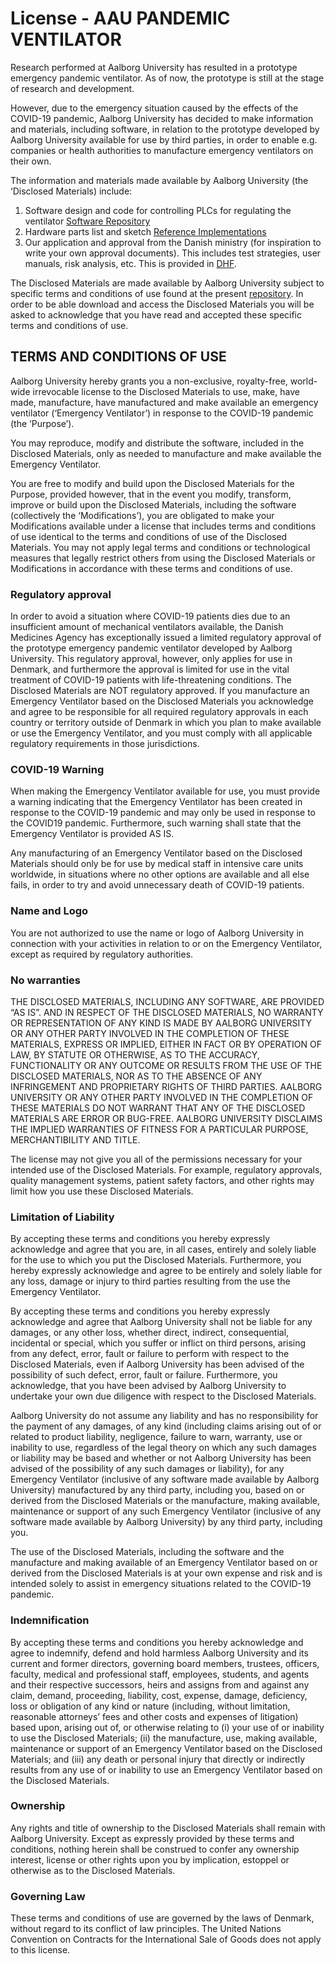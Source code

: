 # License - AAU PANDEMIC VENTILATOR

Research performed at Aalborg University has resulted in a prototype emergency pandemic ventilator. As of now, the prototype is still at the stage of research and development.

However, due to the emergency situation caused by the effects of the COVID-19 pandemic, Aalborg University has decided to make information and materials, including software, in relation to the prototype developed by Aalborg University available for use by third parties, in order to enable e.g. companies or health authorities to manufacture emergency ventilators on their own.

The information and materials made available by Aalborg University (the ‘Disclosed Materials) include:

1) Software design and code for controlling PLCs for regulating the ventilator [Software Repository](https://github.com/CoRescue/AAUPandemicVentilator)
2) Hardware parts list and sketch [Reference Implementations](https://github.com/CoRescue/AAUPandemicVentilator/tree/master/Implementations)
3) Our application and approval from the Danish ministry (for inspiration to write your own approval documents). This includes test strategies, user manuals, risk analysis, etc. This is provided in [DHF](https://github.com/CoRescue/AAUPandemicVentilator/tree/master/DHF).

The Disclosed Materials are made available by Aalborg University subject to specific terms and conditions of use found at the present [repository](https://github.com/CoRescue/AAUPandemicVentilator). In order to be able download and access the Disclosed Materials you will be asked to acknowledge that you have read and accepted these specific terms and conditions of use.

## TERMS AND CONDITIONS OF USE

Aalborg University hereby grants you a non-exclusive, royalty-free, world-wide irrevocable license to the Disclosed Materials to use, make, have made, manufacture, have manufactured and make available an emergency ventilator (‘Emergency Ventilator’) in response to the COVID-19 pandemic (the ‘Purpose’).

You may reproduce, modify and distribute the software, included in the Disclosed Materials, only as needed to manufacture and make available the Emergency Ventilator.

You are free to modify and build upon the Disclosed Materials for the Purpose, provided however, that in the event you modify, transform, improve or build upon the Disclosed Materials, including the software (collectively the ‘Modifications’), you are obligated to make your Modifications available under a license that includes terms and conditions of use identical to the terms and conditions of use of the Disclosed Materials. You may not apply legal terms and conditions or technological measures that legally restrict others from using the Disclosed Materials or Modifications in accordance with these terms and conditions of use.

### Regulatory approval

In order to avoid a situation where COVID-19 patients dies due to an insufficient amount of mechanical ventilators available, the Danish Medicines Agency has exceptionally issued a limited regulatory approval of the prototype emergency pandemic ventilator developed by Aalborg University. This regulatory approval, however, only applies for use in Denmark, and furthermore the approval is limited for use in the vital treatment of COVID-19 patients with life-threatening conditions. 
The Disclosed Materials are NOT regulatory approved. If you manufacture an Emergency Ventilator based on the Disclosed Materials you acknowledge and agree to be responsible for all required regulatory approvals in each country or territory outside of Denmark in which you plan to make available or use the Emergency Ventilator, and you must comply with all applicable regulatory requirements in those jurisdictions.

### COVID-19 Warning

When making the Emergency Ventilator available for use, you must provide a warning indicating that the Emergency Ventilator has been created in response to the COVID-19 pandemic and may only be used in response to the COVID19 pandemic. Furthermore, such warning shall state that the Emergency Ventilator is provided AS IS.  

Any manufacturing of an Emergency Ventilator based on the Disclosed Materials should only be for use by medical staff in intensive care units worldwide, in situations where no other options are available and all else fails, in order to try and avoid unnecessary death of COVID-19 patients.

### Name and Logo

You are not authorized to use the name or logo of Aalborg University in connection with your activities in relation to or on the Emergency Ventilator, except as required by regulatory authorities.  

### No warranties

THE DISCLOSED MATERIALS, INCLUDING ANY SOFTWARE, ARE PROVIDED “AS IS”. AND IN RESPECT OF THE DISCLOSED MATERIALS, NO WARRANTY OR REPRESENTATION OF ANY KIND IS MADE BY AALBORG UNIVERSITY OR ANY OTHER PARTY INVOLVED IN THE COMPLETION OF THESE MATERIALS, EXPRESS OR IMPLIED, EITHER IN FACT OR BY OPERATION OF LAW, BY STATUTE OR OTHERWISE, AS TO THE ACCURACY, FUNCTIONALITY OR ANY OUTCOME OR RESULTS FROM THE USE OF THE DISCLOSED MATERIALS, NOR AS TO THE ABSENCE OF ANY INFRINGEMENT AND PROPRIETARY RIGHTS OF THIRD PARTIES. AALBORG UNIVERSITY OR ANY OTHER PARTY INVOLVED IN THE COMPLETION OF THESE MATERIALS DO NOT WARRANT THAT ANY OF THE DISCLOSED MATERIALS ARE ERROR OR BUG-FREE. AALBORG UNIVERSITY DISCLAIMS THE IMPLIED WARRANTIES OF FITNESS FOR A PARTICULAR PURPOSE, MERCHANTIBILITY AND TITLE.

The license may not give you all of the permissions necessary for your intended use of the Disclosed Materials.  For example, regulatory approvals, quality management systems, patient safety factors, and other rights may limit how you use these Disclosed Materials.

### Limitation of Liability

By accepting these terms and conditions you hereby expressly acknowledge and agree that you are, in all cases, entirely and solely liable for the use to which you put the Disclosed Materials. Furthermore, you hereby expressly acknowledge and agree to be entirely and solely liable for any loss, damage or injury to third parties resulting from the use the Emergency Ventilator.

By accepting these terms and conditions you hereby expressly acknowledge and agree that Aalborg University shall not be liable for any damages, or any other loss, whether direct, indirect, consequential, incidental or special, which you suffer or inflict on third persons, arising from any defect, error, fault or failure to perform with respect to the Disclosed Materials, even if Aalborg University has been advised of the possibility of such defect, error, fault or failure. Furthermore, you acknowledge, that you have been advised by Aalborg University to undertake your own due diligence with respect to the Disclosed Materials.

Aalborg University do not assume any liability and has no responsibility for the payment of any damages, of any kind (including claims arising out of or related to product liability, negligence, failure to warn, warranty, use or inability to use, regardless of the legal theory on which any such damages or liability may be based and whether or not Aalborg University has been advised of the possibility of any such damages or liability), for any Emergency Ventilator (inclusive of any software made available by Aalborg University) manufactured by any third party, including you, based on or derived from the Disclosed Materials or the manufacture, making available, maintenance or support of any such Emergency Ventilator (inclusive of any software made available by Aalborg University) by any third party, including you.  

The use of the Disclosed Materials, including the software and the manufacture and making available of an Emergency Ventilator based on or derived from the Disclosed Materials is at your own expense and risk and is intended solely to assist in emergency situations related to the COVID-19 pandemic.

### Indemnification

By accepting these terms and conditions you hereby acknowledge and agree to indemnify, defend and hold harmless Aalborg University and its current and former directors, governing board members, trustees, officers, faculty, medical and professional staff, employees, students, and agents and their respective successors, heirs and assigns from and against any claim, demand, proceeding, liability, cost, expense, damage, deficiency, loss or obligation of any kind or nature (including, without limitation, reasonable attorneys’ fees and other costs and expenses of litigation) based upon, arising out of, or otherwise relating to (i) your use of  or inability to use the Disclosed Materials; (ii) the manufacture, use, making available, maintenance or support of an Emergency Ventilator based on the Disclosed Materials; and (iii) any death or personal injury that directly or indirectly results from any use of or inability to use an Emergency Ventilator based on the Disclosed Materials.

### Ownership

Any rights and title of ownership to the Disclosed Materials shall remain with Aalborg University.  Except as expressly provided by these terms and conditions, nothing herein shall be construed to confer any ownership interest, license or other rights upon you by implication, estoppel or otherwise as to the Disclosed Materials.

### Governing Law

These terms and conditions of use are governed by the laws of Denmark, without regard to its conflict of law principles.  The United Nations Convention on Contracts for the International Sale of Goods does not apply to this license.
